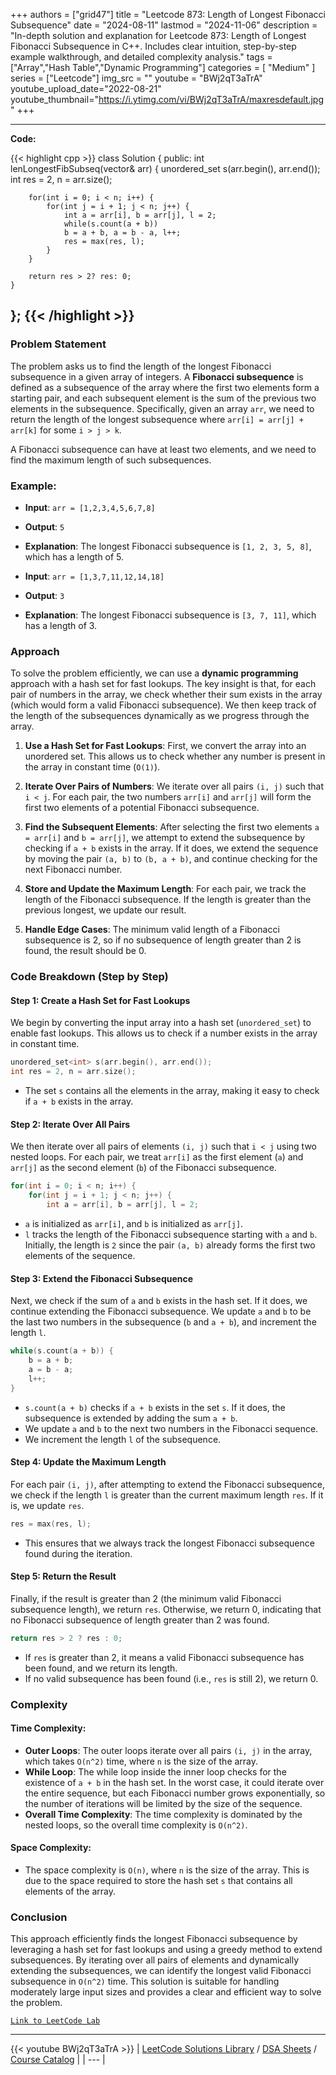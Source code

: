 
+++
authors = ["grid47"]
title = "Leetcode 873: Length of Longest Fibonacci Subsequence"
date = "2024-08-11"
lastmod = "2024-11-06"
description = "In-depth solution and explanation for Leetcode 873: Length of Longest Fibonacci Subsequence in C++. Includes clear intuition, step-by-step example walkthrough, and detailed complexity analysis."
tags = ["Array","Hash Table","Dynamic Programming"]
categories = [
    "Medium"
]
series = ["Leetcode"]
img_src = ""
youtube = "BWj2qT3aTrA"
youtube_upload_date="2022-08-21"
youtube_thumbnail="https://i.ytimg.com/vi/BWj2qT3aTrA/maxresdefault.jpg"
+++



---
**Code:**

{{< highlight cpp >}}
class Solution {
public:
    int lenLongestFibSubseq(vector<int>& arr) {
        unordered_set<int> s(arr.begin(), arr.end());
        int res = 2, n = arr.size();

        for(int i = 0; i < n; i++) {
            for(int j = i + 1; j < n; j++) {
                int a = arr[i], b = arr[j], l = 2;
                while(s.count(a + b))
                b = a + b, a = b - a, l++;
                res = max(res, l);
            }            
        }

        return res > 2? res: 0;
    }
};
{{< /highlight >}}
---

### Problem Statement

The problem asks us to find the length of the longest Fibonacci subsequence in a given array of integers. A **Fibonacci subsequence** is defined as a subsequence of the array where the first two elements form a starting pair, and each subsequent element is the sum of the previous two elements in the subsequence. Specifically, given an array `arr`, we need to return the length of the longest subsequence where `arr[i] = arr[j] + arr[k]` for some `i > j > k`.

A Fibonacci subsequence can have at least two elements, and we need to find the maximum length of such subsequences.

### Example:
- **Input**: `arr = [1,2,3,4,5,6,7,8]`
- **Output**: `5`
- **Explanation**: The longest Fibonacci subsequence is `[1, 2, 3, 5, 8]`, which has a length of 5.

- **Input**: `arr = [1,3,7,11,12,14,18]`
- **Output**: `3`
- **Explanation**: The longest Fibonacci subsequence is `[3, 7, 11]`, which has a length of 3.

### Approach

To solve the problem efficiently, we can use a **dynamic programming** approach with a hash set for fast lookups. The key insight is that, for each pair of numbers in the array, we check whether their sum exists in the array (which would form a valid Fibonacci subsequence). We then keep track of the length of the subsequences dynamically as we progress through the array.

1. **Use a Hash Set for Fast Lookups**: First, we convert the array into an unordered set. This allows us to check whether any number is present in the array in constant time (`O(1)`).
   
2. **Iterate Over Pairs of Numbers**: We iterate over all pairs `(i, j)` such that `i < j`. For each pair, the two numbers `arr[i]` and `arr[j]` will form the first two elements of a potential Fibonacci subsequence.

3. **Find the Subsequent Elements**: After selecting the first two elements `a = arr[i]` and `b = arr[j]`, we attempt to extend the subsequence by checking if `a + b` exists in the array. If it does, we extend the sequence by moving the pair `(a, b)` to `(b, a + b)`, and continue checking for the next Fibonacci number.

4. **Store and Update the Maximum Length**: For each pair, we track the length of the Fibonacci subsequence. If the length is greater than the previous longest, we update our result.

5. **Handle Edge Cases**: The minimum valid length of a Fibonacci subsequence is 2, so if no subsequence of length greater than 2 is found, the result should be 0.

### Code Breakdown (Step by Step)

#### Step 1: Create a Hash Set for Fast Lookups
We begin by converting the input array into a hash set (`unordered_set`) to enable fast lookups. This allows us to check if a number exists in the array in constant time.

```cpp
unordered_set<int> s(arr.begin(), arr.end());
int res = 2, n = arr.size();
```

- The set `s` contains all the elements in the array, making it easy to check if `a + b` exists in the array.

#### Step 2: Iterate Over All Pairs
We then iterate over all pairs of elements `(i, j)` such that `i < j` using two nested loops. For each pair, we treat `arr[i]` as the first element (`a`) and `arr[j]` as the second element (`b`) of the Fibonacci subsequence.

```cpp
for(int i = 0; i < n; i++) {
    for(int j = i + 1; j < n; j++) {
        int a = arr[i], b = arr[j], l = 2;
```

- `a` is initialized as `arr[i]`, and `b` is initialized as `arr[j]`.
- `l` tracks the length of the Fibonacci subsequence starting with `a` and `b`. Initially, the length is `2` since the pair `(a, b)` already forms the first two elements of the sequence.

#### Step 3: Extend the Fibonacci Subsequence
Next, we check if the sum of `a` and `b` exists in the hash set. If it does, we continue extending the Fibonacci subsequence. We update `a` and `b` to be the last two numbers in the subsequence (`b` and `a + b`), and increment the length `l`.

```cpp
while(s.count(a + b)) {
    b = a + b;
    a = b - a;
    l++;
}
```

- `s.count(a + b)` checks if `a + b` exists in the set `s`. If it does, the subsequence is extended by adding the sum `a + b`.
- We update `a` and `b` to the next two numbers in the Fibonacci sequence.
- We increment the length `l` of the subsequence.

#### Step 4: Update the Maximum Length
For each pair `(i, j)`, after attempting to extend the Fibonacci subsequence, we check if the length `l` is greater than the current maximum length `res`. If it is, we update `res`.

```cpp
res = max(res, l);
```

- This ensures that we always track the longest Fibonacci subsequence found during the iteration.

#### Step 5: Return the Result
Finally, if the result is greater than 2 (the minimum valid Fibonacci subsequence length), we return `res`. Otherwise, we return 0, indicating that no Fibonacci subsequence of length greater than 2 was found.

```cpp
return res > 2 ? res : 0;
```

- If `res` is greater than 2, it means a valid Fibonacci subsequence has been found, and we return its length.
- If no valid subsequence has been found (i.e., `res` is still 2), we return 0.

### Complexity

#### Time Complexity:
- **Outer Loops**: The outer loops iterate over all pairs `(i, j)` in the array, which takes `O(n^2)` time, where `n` is the size of the array.
- **While Loop**: The while loop inside the inner loop checks for the existence of `a + b` in the hash set. In the worst case, it could iterate over the entire sequence, but each Fibonacci number grows exponentially, so the number of iterations will be limited by the size of the sequence.
- **Overall Time Complexity**: The time complexity is dominated by the nested loops, so the overall time complexity is `O(n^2)`.

#### Space Complexity:
- The space complexity is `O(n)`, where `n` is the size of the array. This is due to the space required to store the hash set `s` that contains all elements of the array.

### Conclusion

This approach efficiently finds the longest Fibonacci subsequence by leveraging a hash set for fast lookups and using a greedy method to extend subsequences. By iterating over all pairs of elements and dynamically extending the subsequences, we can identify the longest valid Fibonacci subsequence in `O(n^2)` time. This solution is suitable for handling moderately large input sizes and provides a clear and efficient way to solve the problem.

[`Link to LeetCode Lab`](https://leetcode.com/problems/length-of-longest-fibonacci-subsequence/description/)

---
{{< youtube BWj2qT3aTrA >}}
| [LeetCode Solutions Library](https://grid47.xyz/leetcode/) / [DSA Sheets](https://grid47.xyz/sheets/) / [Course Catalog](https://grid47.xyz/courses/) |
| --- |
